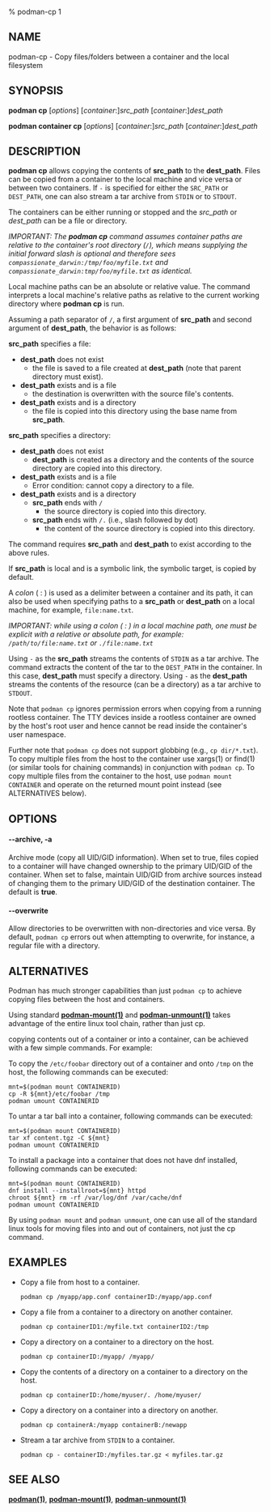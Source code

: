 % podman-cp 1

## NAME

podman\-cp - Copy files/folders between a container and the local filesystem

## SYNOPSIS

**podman cp** [*options*] [*container*:]_src_path_ [*container*:]_dest_path_

**podman container cp** [*options*] [*container*:]_src_path_ [*container*:]_dest_path_

## DESCRIPTION

**podman cp** allows copying the contents of **src_path** to the **dest_path**. Files can be copied from a container to the local machine and vice versa or between two containers.
If `-` is specified for either the `SRC_PATH` or `DEST_PATH`, one can also stream a tar archive from `STDIN` or to `STDOUT`.

The containers can be either running or stopped and the _src_path_ or _dest_path_ can be a file or directory.

_IMPORTANT: The **podman cp** command assumes container paths are relative to the container's root directory (`/`), which means supplying the initial forward slash is optional and therefore sees `compassionate_darwin:/tmp/foo/myfile.txt` and `compassionate_darwin:tmp/foo/myfile.txt` as identical._

Local machine paths can be an absolute or relative value.
The command interprets a local machine's relative paths as relative to the current working directory where **podman cp** is run.

Assuming a path separator of `/`, a first argument of **src_path** and second argument of **dest_path**, the behavior is as follows:

**src_path** specifies a file:

- **dest_path** does not exist
  - the file is saved to a file created at **dest_path** (note that parent directory must exist).
- **dest_path** exists and is a file
  - the destination is overwritten with the source file's contents.
- **dest_path** exists and is a directory
  - the file is copied into this directory using the base name from **src_path**.

**src_path** specifies a directory:

- **dest_path** does not exist
  - **dest_path** is created as a directory and the contents of the source directory are copied into this directory.
- **dest_path** exists and is a file
  - Error condition: cannot copy a directory to a file.
- **dest_path** exists and is a directory
  - **src_path** ends with `/`
    - the source directory is copied into this directory.
  - **src_path** ends with `/.` (i.e., slash followed by dot)
    - the content of the source directory is copied into this directory.

The command requires **src_path** and **dest_path** to exist according to the above rules.

If **src_path** is local and is a symbolic link, the symbolic target, is copied by default.

A _colon_ ( : ) is used as a delimiter between a container and its path, it can also be used when specifying paths to a **src_path** or **dest_path** on a local machine, for example, `file:name.txt`.

*IMPORTANT: while using a *colon* ( : ) in a local machine path, one must be explicit with a relative or absolute path, for example: `/path/to/file:name.txt` or `./file:name.txt`*

Using `-` as the **src_path** streams the contents of `STDIN` as a tar archive. The command extracts the content of the tar to the `DEST_PATH` in the container. In this case, **dest_path** must specify a directory. Using `-` as the **dest_path** streams the contents of the resource (can be a directory) as a tar archive to `STDOUT`.

Note that `podman cp` ignores permission errors when copying from a running rootless container. The TTY devices inside a rootless container are owned by the host's root user and hence cannot be read inside the container's user namespace.

Further note that `podman cp` does not support globbing (e.g., `cp dir/*.txt`). To copy multiple files from the host to the container use xargs(1) or find(1) (or similar tools for chaining commands) in conjunction with `podman cp`. To copy multiple files from the container to the host, use `podman mount CONTAINER` and operate on the returned mount point instead (see ALTERNATIVES below).

## OPTIONS

#### **--archive**, **-a**

Archive mode (copy all UID/GID information).
When set to true, files copied to a container will have changed ownership to the primary UID/GID of the container.
When set to false, maintain UID/GID from archive sources instead of changing them to the primary UID/GID of the destination container.
The default is **true**.

#### **--overwrite**

Allow directories to be overwritten with non-directories and vice versa. By default, `podman cp` errors out when attempting to overwrite, for instance, a regular file with a directory.

## ALTERNATIVES

Podman has much stronger capabilities than just `podman cp` to achieve copying files between the host and containers.

Using standard **[podman-mount(1)](podman-mount.1.md)** and **[podman-unmount(1)](podman-unmount.1.md)** takes advantage of the entire linux tool chain, rather than just cp.

copying contents out of a container or into a container, can be achieved with a few simple commands. For example:

To copy the `/etc/foobar` directory out of a container and onto `/tmp` on the host, the following commands can be executed:

    mnt=$(podman mount CONTAINERID)
    cp -R ${mnt}/etc/foobar /tmp
    podman umount CONTAINERID

To untar a tar ball into a container, following commands can be executed:

    mnt=$(podman mount CONTAINERID)
    tar xf content.tgz -C ${mnt}
    podman umount CONTAINERID

To install a package into a container that
does not have dnf installed, following commands can be executed:

    mnt=$(podman mount CONTAINERID)
    dnf install --installroot=${mnt} httpd
    chroot ${mnt} rm -rf /var/log/dnf /var/cache/dnf
    podman umount CONTAINERID

By using `podman mount` and `podman unmount`, one can use all of the
standard linux tools for moving files into and out of containers, not just
the cp command.

## EXAMPLES

- Copy a file from host to a container.

  ```
  podman cp /myapp/app.conf containerID:/myapp/app.conf
  ```

- Copy a file from a container to a directory on another container.

  ```
  podman cp containerID1:/myfile.txt containerID2:/tmp
  ```

- Copy a directory on a container to a directory on the host.

  ```
  podman cp containerID:/myapp/ /myapp/
  ```

- Copy the contents of a directory on a container to a directory on the host.

  ```
  podman cp containerID:/home/myuser/. /home/myuser/
  ```

- Copy a directory on a container into a directory on another.

  ```
  podman cp containerA:/myapp containerB:/newapp
  ```

- Stream a tar archive from `STDIN` to a container.
  ```
  podman cp - containerID:/myfiles.tar.gz < myfiles.tar.gz
  ```

## SEE ALSO

**[podman(1)](podman.1.md)**, **[podman-mount(1)](podman-mount.1.md)**, **[podman-unmount(1)](podman-unmount.1.md)**
